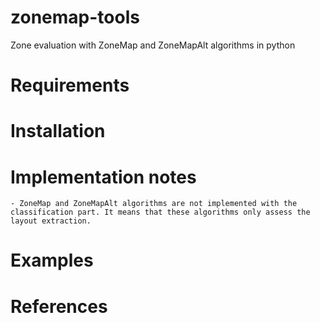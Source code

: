 # zonemap-tools
Zone evaluation with ZoneMap and ZoneMapAlt algorithms in python

# Requirements

# Installation

# Implementation notes
    - ZoneMap and ZoneMapAlt algorithms are not implemented with the classification part. It means that these algorithms only assess the layout extraction.

# Examples

# References
